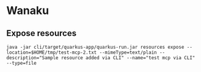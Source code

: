 # Wanaku

## Expose resources

```shell
java -jar cli/target/quarkus-app/quarkus-run.jar resources expose --location=$HOME/tmp/test-mcp-2.txt --mimeType=text/plain --description="Sample resource added via CLI" --name="test mcp via CLI" --type=file
```